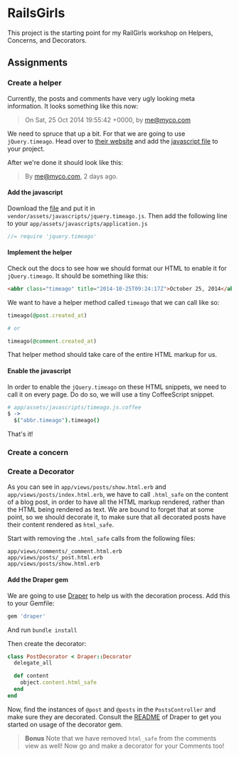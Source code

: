 # RailsGirls

This project is the starting point for my RailGirls workshop on Helpers,
Concerns, and Decorators.

## Assignments

### Create a helper

Currently, the posts and comments have very ugly looking meta
information. It looks something like this now:

> On Sat, 25 Oct 2014 19:55:42 +0000, by me@myco.com

We need to spruce that up a bit. For that we are going to use
`jQuery.timeago`. Head over to [their website](http://timeago.yarp.com/)
and add the [javascript file](http://timeago.yarp.com/jquery.timeago.js)
to your project.

After we're done it should look like this:

> By me@myco.com, 2 days ago.

#### Add the javascript

Download the [file](http://timeago.yarp.com/jquery.timeago.js) and put
it in `vendor/assets/javascripts/jquery.timeago.js`. Then add the
following line to your `app/assets/javascripts/application.js`

```javascript
//= require 'jquery.timeago'
```

#### Implement the helper

Check out the docs to see how we should format our HTML to enable it for
`jQuery.timeago`. It should be something like this:

```html
<abbr class="timeago" title="2014-10-25T09:24:17Z">October 25, 2014</abbr>
```

We want to have a helper method called `timeago` that we can call like
so:

```ruby
timeago(@post.created_at)

# or

timeago(@comment.created_at)
```

That helper method should take care of the entire HTML markup for us.


#### Enable the javascript

In order to enable the `jQuery.timeago` on these HTML snippets, we need
to call it on every page. Do do so, we will use a tiny CoffeeScript
snippet.

```coffeescript
# app/assets/javascripts/timeago.js.coffee
$ ->
  $("abbr.timeago").timeago()
```

That's it!

### Create a concern

### Create a Decorator

As you can see in `app/views/posts/show.html.erb` and
`app/views/posts/index.html.erb`, we have to call `.html_safe` on the
content of a blog post, in order to have all the HTML markup rendered,
rather than the HTML being rendered as text. We are bound to forget that
at some point, so we should decorate it, to make sure that all decorated
posts have their content rendered as `html_safe`.

Start with removing the `.html_safe` calls from the following files:

```
app/views/comments/_comment.html.erb
app/views/posts/_post.html.erb
app/views/posts/show.html.erb
```

#### Add the Draper gem

We are going to use [Draper](https://github.com/drapergem/draper) to help us with the decoration process. Add
this to your Gemfile:

```ruby
gem 'draper'
```

And run `bundle install`

Then create the decorator:

```ruby
class PostDecorator < Draper::Decorator
  delegate_all

  def content
    object.content.html_safe
  end
end
```

Now, find the instances of `@post` and `@posts` in the `PostsController`
and make sure they are decorated. Consult the
[README](https://github.com/drapergem/draper) of Draper to get you
started on usage of the decorator gem.

> **Bonus** Note that we have removed `html_safe` from the comments view
> as well! Now go and make a decorator for your Comments too!


